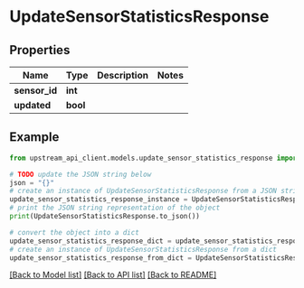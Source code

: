 # UpdateSensorStatisticsResponse


## Properties

Name | Type | Description | Notes
------------ | ------------- | ------------- | -------------
**sensor_id** | **int** |  | 
**updated** | **bool** |  | 

## Example

```python
from upstream_api_client.models.update_sensor_statistics_response import UpdateSensorStatisticsResponse

# TODO update the JSON string below
json = "{}"
# create an instance of UpdateSensorStatisticsResponse from a JSON string
update_sensor_statistics_response_instance = UpdateSensorStatisticsResponse.from_json(json)
# print the JSON string representation of the object
print(UpdateSensorStatisticsResponse.to_json())

# convert the object into a dict
update_sensor_statistics_response_dict = update_sensor_statistics_response_instance.to_dict()
# create an instance of UpdateSensorStatisticsResponse from a dict
update_sensor_statistics_response_from_dict = UpdateSensorStatisticsResponse.from_dict(update_sensor_statistics_response_dict)
```
[[Back to Model list]](../README.md#documentation-for-models) [[Back to API list]](../README.md#documentation-for-api-endpoints) [[Back to README]](../README.md)


